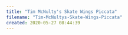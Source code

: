 ```yaml
---
title: "Tim McNulty's Skate Wings Piccata"
filename: "Tim-McNultys-Skate-Wings-Piccata"
created: 2020-05-27 08:44:39
---
```

